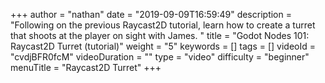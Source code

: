 +++
author = "nathan"
date = "2019-09-09T16:59:49"
description = "Following on the previous Raycast2D tutorial, learn how to create a turret that shoots at the player on sight with James. "
title = "Godot Nodes 101: Raycast2D Turret (tutorial)"
weight = "5"
keywords = []
tags = []
videoId = "cvdjBFR0fcM"
videoDuration = ""
type = "video"
difficulty = "beginner"
menuTitle = "Raycast2D Turret"
+++
